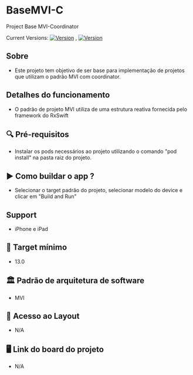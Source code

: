 # BaseMVI-C
Project Base MVI-Coordinator

Current Versions: [![Version](https://img.shields.io/badge/Xcode-13.2.1-green)](https://developer.apple.com/xcode/resources/) , [![Version](https://img.shields.io/badge/Swift-5.6-orange)](https://www.swift.org/blog/swift-5.6-released/)

## Sobre
- Este projeto tem objetivo de ser base para implementação de projetos que utilizam o padrão MVI com coordinator.

## Detalhes do funcionamento
- O padrão de projeto MVI utiliza de uma estrutura reativa fornecida pelo framework do RxSwift

## 🔍 Pré-requisitos
- Instalar os pods necessários ao projeto utilizando o comando "pod install" na pasta raiz do projeto.

## ▶️ Como buildar o app ?
- Selecionar o target padrão do projeto, selecionar modelo do device e clicar em "Build and Run"

## Support
- iPhone e iPad

## 🎯 Target mínimo
- 13.0

## 🏛 Padrão de arquitetura de software
- MVI

## 🎨 Acesso ao Layout
- N/A

## 🖥 Link do board do projeto
- N/A

